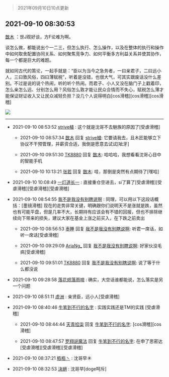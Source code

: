 > 2021年09月10日10点更新
<link rel="stylesheet" href="https://cdn.jsdelivr.net/gh/taotie6/sampleJSON@main/css/photo_show.css">
<meta name="referrer" content="no-referrer" />


 ## 2021-09-10 08:30:53 

 [㪚木](https://www.coolapk.com/feed/29883357?shareKey=NDgyN2RlYWQ1M2QwNjEzYWI4YWM~) ：世J观好谈，方F论难为啊。

谈怎么做，都能说出个一二三，但怎么执行、怎么操作，以及在整体的执行和操作中如何取舍配置协同关系、如何聚焦竞争力、如何平衡多方利益关系并使其协作，每一个都是巨大的难题。

就如同古代的策论，一起手就是：“臣以为当今之急务者，一曰亲君子，二曰远小人<!--break-->，三曰敦风俗，四曰薄赋税”，听着是没错，也很大气，可其实跟废话没什么差别。不过是说的说个热闹，听的听个热闹。而君子、小人又没在脑门子上戳着印，怎么亲怎么远、分别怎么用？风俗怎么敦才能让民众合情而不失心，赋税怎么薄才能保证财证收入又让民众减轻负担？没几个人说得明白[cos滑稽][cos滑稽][cos滑稽] 

<div class="album">
<img class="img-item" src="http://image.coolapk.com/feed/2021/0126/07/1081091_2406a6f9_7006_7036@576x324.gif" />
</div>

 ------- 

- 2021-09-10 08:53:52 [strive植](uid=1468928) : 这个就是沈哥不去魅族的原因了[受虐滑稽] 

    - 2021-09-10 08:57:34 [㪚木](uid=1081091) 回复 [strive植](uid=1468928): 它要请我去，且木匠能够立下协议不干预管理，并薪资合适，我倒是愿意去试试[呲牙] 

    - 2021-09-10 09:51:30 [TK8880](uid=4084500) 回复 [㪚木](uid=1081091): 哈哈哈，我想看看沈哥心目中的智能手机 

    - 2021-09-10 10:13:21 [张若](uid=996034) 回复 [㪚木](uid=1081091): 哇，那倒是突然有点期待了[嘿哈] 

- 2021-09-10 10:08:49 [一灯道长一](uid=2901910) : 直接重仓空进去，si了算了[受虐滑稽][受虐滑稽][受虐滑稽][受虐滑稽] 

- 2021-09-10 08:54:55 [我不是我没有别瞎说啊](uid=2231912) : 同理，可以用以下这段话概括：[墨镜滑稽]
现在的走势非常关键，明确跟你们说明天不是涨就是跌，虽然也有可能平盘，但是几率不大，长期持有应该会有不错的回报，但也不排除继续向下带来的损失，建议大家在基金上涨之前买入，在下跌之前卖出 

    - 2021-09-10 08:56:53 [栆睡](uid=2246713) 回复 [我不是我没有别瞎说啊](uid=2231912): 听君一席话，如听一席话[受虐滑稽] 

    - 2021-09-10 09:29:09 [AriaNg_](uid=3504887) 回复 [我不是我没有别瞎说啊](uid=2231912): 好家伙没毛病[受虐滑稽] 

    - 2021-09-10 09:51:01 [TK8880](uid=4084500) 回复 [我不是我没有别瞎说啊](uid=2231912): 说了等于什么都没说 

- 2021-09-10 09:28:58 [落花烬落雨啼](uid=1966083) : 确实，大空话谁都能说，怎么落实是另一个问题 

- 2021-09-10 08:51:11 [虚洲](uid=825485) : 亲贤臣，远小人[受虐滑稽] 

- 2021-09-10 08:40:46 [牛笔到不行的名字](uid=2374460) : 实践实践还是TM的实践 [受虐滑稽] 

    - 2021-09-10 08:44:44 [天青拾柒](uid=2874164) 回复 [牛笔到不行的名字](uid=2374460): [cos滑稽][cos滑稽] 

    - 2021-09-10 08:47:57 [罗翔说魔法](uid=2307872) 回复 [牛笔到不行的名字](uid=2374460): 在申了思密达[受虐滑稽][受虐滑稽][受虐滑稽] 

- 2021-09-10 08:37:21 [栢栢丶](uid=1105142) : 沈哥早☀ 

- 2021-09-10 08:32:53 [決絕](uid=2288436) : 沈哥早[doge呵斥] 

